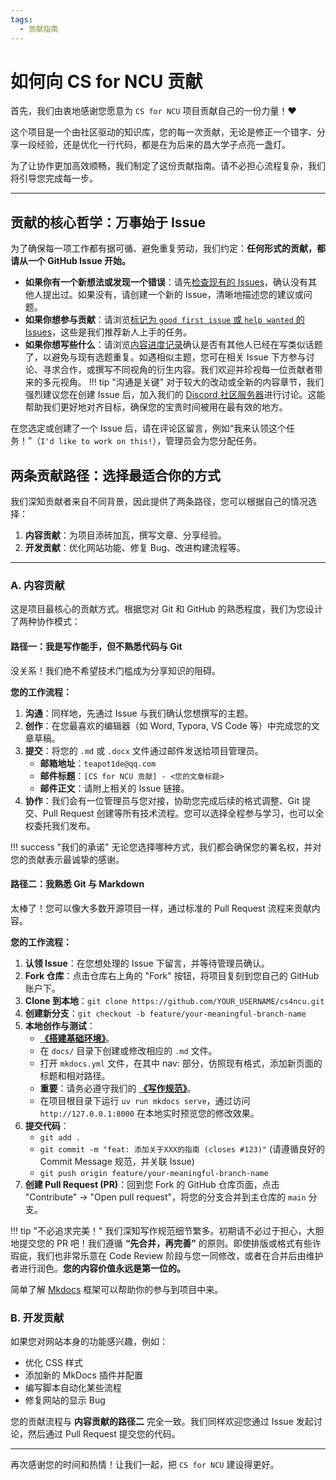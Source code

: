 ```yaml
---
tags:
  - 贡献指南
---
```


# 如何向 CS for NCU 贡献

首先，我们由衷地感谢您愿意为 `CS for NCU` 项目贡献自己的一份力量！❤️

这个项目是一个由社区驱动的知识库，您的每一次贡献，无论是修正一个错字、分享一段经验，还是优化一行代码，都是在为后来的昌大学子点亮一盏灯。

为了让协作更加高效顺畅，我们制定了这份贡献指南。请不必担心流程复杂，我们将引导您完成每一步。

---

## 贡献的核心哲学：万事始于 Issue

为了确保每一项工作都有据可循、避免重复劳动，我们约定：**任何形式的贡献，都请从一个 GitHub Issue 开始。**

-   **如果你有一个新想法或发现一个错误**：请先[检查现有的 Issues](https://github.com/ncuscc/cs4ncu/issues)，确认没有其他人提出过。如果没有，请创建一个新的 Issue，清晰地描述您的建议或问题。
-   **如果你想参与贡献**：请浏览[标记为 `good first issue` 或 `help wanted` 的 Issues](https://github.com/ncuscc/cs4ncu/issues?q=is%3Aissue+is%3Aopen+label%3A%22good+first+issue%22%2C%22help+wanted%22)，这些是我们推荐新人上手的任务。
-   **如果你想写些什么**：请浏览[内容进度记录](https://github.com/NCUSCC/cs4ncu/issues/8)确认是否有其他人已经在写类似话题了，以避免与现有选题重复。如遇相似主题，您可在相关 Issue 下方参与讨论、寻求合作，或撰写不同视角的衍生内容。我们欢迎并珍视每一位贡献者带来的多元视角。
!!! tip "沟通是关键"
    对于较大的改动或全新的内容章节，我们强烈建议您在创建 Issue 后，加入我们的 [Discord 社区服务器](https://discord.gg/Rux6DHRStP)进行讨论。这能帮助我们更好地对齐目标，确保您的宝贵时间被用在最有效的地方。

在您选定或创建了一个 Issue 后，请在评论区留言，例如“我来认领这个任务！”（`I'd like to work on this!`），管理员会为您分配任务。

## 两条贡献路径：选择最适合你的方式

我们深知贡献者来自不同背景，因此提供了两条路径，您可以根据自己的情况选择：

1.  **内容贡献**：为项目添砖加瓦，撰写文章、分享经验。
2.  **开发贡献**：优化网站功能、修复 Bug、改进构建流程等。

---

### A. 内容贡献

这是项目最核心的贡献方式。根据您对 Git 和 GitHub 的熟悉程度，我们为您设计了两种协作模式：

#### 路径一：我是写作能手，但不熟悉代码与 Git

没关系！我们绝不希望技术门槛成为分享知识的阻碍。

**您的工作流程：**

1.  **沟通**：同样地，先通过 Issue 与我们确认您想撰写的主题。
2.  **创作**：在您最喜欢的编辑器（如 Word, Typora, VS Code 等）中完成您的文章草稿。
3.  **提交**：将您的 `.md` 或 `.docx` 文件通过邮件发送给项目管理员。
    *   **邮箱地址**：`teapot1de@qq.com`
    *   **邮件标题**：`[CS for NCU 贡献] - <您的文章标题>`
    *   **邮件正文**：请附上相关的 Issue 链接。
4.  **协作**：我们会有一位管理员与您对接，协助您完成后续的格式调整、Git 提交、Pull Request 创建等所有技术流程。您可以选择全程参与学习，也可以全权委托我们发布。

!!! success "我们的承诺"
    无论您选择哪种方式，我们都会确保您的署名权，并对您的贡献表示最诚挚的感谢。

#### 路径二：我熟悉 Git 与 Markdown

太棒了！您可以像大多数开源项目一样，通过标准的 Pull Request 流程来贡献内容。

**您的工作流程：**

1.  **认领 Issue**：在您想处理的 Issue 下留言，并等待管理员确认。
2.  **Fork 仓库**：点击仓库右上角的 "Fork" 按钮，将项目复刻到您自己的 GitHub 账户下。
3.  **Clone 到本地**：`git clone https://github.com/YOUR_USERNAME/cs4ncu.git`
4.  **创建新分支**：`git checkout -b feature/your-meaningful-branch-name`
5.  **本地创作与测试**：
    *   **[《搭建基础环境》](./development-setup.md)**。  
    *   在 `docs/` 目录下创建或修改相应的 `.md` 文件。
    *   打开 `mkdocs.yml` 文件，在其中 nav: 部分，仿照现有格式，添加新页面的标题和相对路径。
    *   **重要**：请务必遵守我们的 **[《写作规范》](./writing-guide.md)**。
    *   在项目根目录下运行 `uv run mkdocs serve`，通过访问 `http://127.0.0.1:8000` 在本地实时预览您的修改效果。
6.  **提交代码**：
    *   `git add .`
    *   `git commit -m "feat: 添加关于XXX的指南 (closes #123)"` (请遵循良好的 Commit Message 规范，并关联 Issue)
    *   `git push origin feature/your-meaningful-branch-name`
7.  **创建 Pull Request (PR)**：回到您 Fork 的 GitHub 仓库页面，点击 "Contribute" -> "Open pull request"，将您的分支合并到主仓库的 `main` 分支。

!!! tip "不必追求完美！"
    我们深知写作规范细节繁多。初期请不必过于担心，大胆地提交您的 PR 吧！我们遵循 **“先合并，再完善”** 的原则。即使排版或格式有些许瑕疵，我们也非常乐意在 Code Review 阶段与您一同修改，或者在合并后由维护者进行润色。**您的内容价值永远是第一位的。**

简单了解 [Mkdocs](https://www.mkdocs.org/) 框架可以帮助你的参与到项目中来。

### B. 开发贡献

如果您对网站本身的功能感兴趣，例如：

-   优化 CSS 样式
-   添加新的 MkDocs 插件并配置
-   编写脚本自动化某些流程
-   修复网站的显示 Bug

您的贡献流程与 **内容贡献的路径二** 完全一致。我们同样欢迎您通过 Issue 发起讨论，然后通过 Pull Request 提交您的代码。

---

再次感谢您的时间和热情！让我们一起，把 `CS for NCU` 建设得更好。